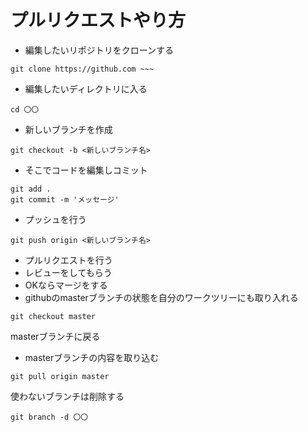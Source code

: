 # プルリクエストやり方
- 編集したいリポジトリをクローンする
```
git clone https://github.com ~~~
```
- 編集したいディレクトリに入る
```
cd 〇〇
```
- 新しいブランチを作成
```
git checkout -b <新しいブランチ名>
```
- そこでコードを編集しコミット
```
git add .
git commit -m 'メッセージ'
```
- プッシュを行う
```
git push origin <新しいブランチ名>
```
- プルリクエストを行う
- レビューをしてもらう
- OKならマージをする
- githubのmasterブランチの状態を自分のワークツリーにも取り入れる
```
git checkout master
```
masterブランチに戻る
- masterブランチの内容を取り込む
```
git pull origin master
```
使わないブランチは削除する
```
git branch -d 〇〇
```
